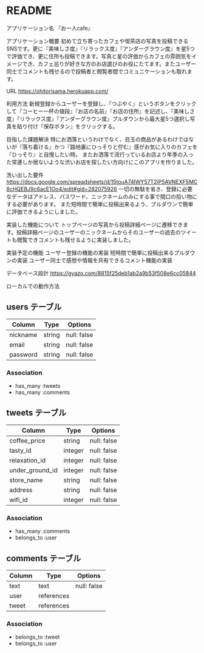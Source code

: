 # README

アプリケーション名
『お一人cafe』

アプリケーション概要
初めて立ち寄ったカフェや喫茶店の写真を投稿できるSNSです。更に『美味しさ度』『リラックス度』『アンダーグラウン度』を星5つで評価でき、更に住所も投稿できます。写真と星の評価からカフェの雰囲気をイメージでき、カフェ巡りが好きな方のお店選びのお役にたてます。またユーザー同士でコメントも残せるので投稿者と閲覧者間でコミュニケーションも取れます。

URL
https://ohitorisama.herokuapp.com/

利用方法
新規登録からユーザーを登録し、『つぶやく』というボタンをクリックして『コーヒー一杯の値段』『お店の名前』『お店の住所』を記述し、『美味しさ度』『リラックス度』『アンダーグラウン度』プルダウンから最大星5つ選択し写真を貼り付け『保存ボタン』をクリックする。

目指した課題解決
特にお洒落というわけでなく、目玉の商品があるわけではないが『落ち着ける』かつ『路地裏にひっそりと佇む』感がお気に入りのカフェを『ひっそり』と自慢したい時。
またお洒落で流行っているお店より年季の入った常連しか居ないような渋いお店を探したい方向けにこのアプリを作りました。

洗い出した要件
https://docs.google.com/spreadsheets/d/15touA74lWY57T2iP5AVNEXF5MC8cHQEBJ9c6acE1Oo4/edit#gid=282075926
一切の無駄を省き、登録に必要なデータはアドレス、パスワード、ニックネームのみにする事で間口の拾い物にする必要があります。
また短時間で簡単に投稿出来るよう、プルダウンで簡単に評価できるようにしました。

実装した機能について
トップページの写真から投稿詳細ページに遷移できます。投稿詳細ページのユーザーのニックネームからそのユーザーの過去のツイートも閲覧できコメントも残せるように実装しました。

実装予定の機能
ユーザー登録の機能の実装
短時間で簡単に投稿出来るプルダウンの実装
ユーザー同士で感想や情報を共有できるコメント機能の実装

データベース設計
https://gyazo.com/8815f25deb1ab2a9b53f508e6cc05844

ローカルでの動作方法




## users テーブル
| Column     | Type   | Options     |
| ---------- | ------ | ----------- |
| nickname   | string | null: false |
| email      | string | null: false |
| password   | string | null: false |

### Association

- has_many :tweets
- has_many :comments

## tweets テーブル

| Column          | Type    | Options     |
| --------------- | ------- | ----------- |
| coffee_price    | string  | null: false |
| tasty_id        | integer | null: false |
| relaxation_id   | integer | null: false |
| under_ground_id | integer | null: false |
| store_name      | string  | null: false |
| address         | string  | null: false |
| wifi_id         | integer | null: false |


### Association

- has_many :comments
- belongs_to :user

## comments テーブル

| Column     | Type       | Options     |
| ---------- | ---------- | ----------- |
| text       | text       | null: false |
| user       | references |             |
| tweet      | references |             |

### Association

- belongs_to :tweet
- belongs_to :user
    

